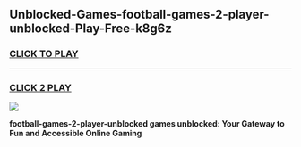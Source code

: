 
## Unblocked-Games-football-games-2-player-unblocked-Play-Free-k8g6z
<h3>
<a href="https://premium76.site?title=football-games-2-player-unblocked&ref=10A">CLICK TO PLAY</a></h3>
<hr>

<h3>
<a href="https://premium76.site?title=football-games-2-player-unblocked&ref=10A">CLICK 2 PLAY</a>
  
</h3>

<a href="https://premium76.site?title=football-games-2-player-unblocked&ref=10A"><img src="https://clearcache.store/games.png"></a>


**football-games-2-player-unblocked games unblocked: Your Gateway to Fun and Accessible Online Gaming**
